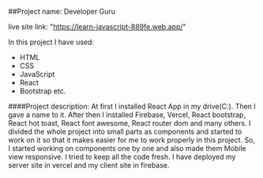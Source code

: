 ##Project name: Developer Guru

live site link: "https://learn-javascript-889fe.web.app/"

In this project I have used:
* HTML 
* CSS
* JavaScript
* React
* Bootstrap etc.

####Project description:
At first I installed React App in my drive(C:). Then I gave a name to it. After then I installed Firebase, Vercel, React bootstrap, React hot toast, React font awesome, React router dom and many others. I divided the whole project into small parts as components and started to work on it so that it makes easier for me to work properly in this project. So, I started working on components one by one and also made them Mobile view responsive. I tried to keep all the code fresh. I have deployed my server site in vercel and my client site in firebase.
